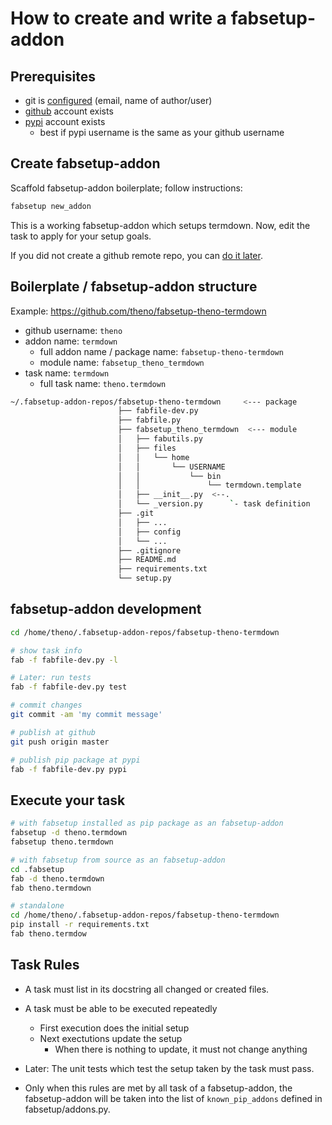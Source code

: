 # How to create and write a fabsetup-addon

## Prerequisites

* git is
  [configured](https://help.github.com/articles/setting-your-username-in-git/)
  (email, name of author/user)
* [github](https://github.com) account exists
* [pypi](https://pypi.python.org) account exists
  * best if pypi username is the same as your github username

## Create fabsetup-addon

Scaffold fabsetup-addon boilerplate; follow instructions:

```sh
fabsetup new_addon
```

This is a working fabsetup-addon which setups termdown.  Now, edit the
task to apply for your setup goals.

If you did not create a github remote repo, you can
[do it later](https://help.github.com/articles/adding-an-existing-project-to-github-using-the-command-line]).

## Boilerplate / fabsetup-addon structure

Example: https://github.com/theno/fabsetup-theno-termdown

* github username: `theno`
* addon name: `termdown`
  * full addon name / package name: `fabsetup-theno-termdown`
  * module name: `fabsetup_theno_termdown`
* task name: `termdown`
  * full task name: `theno.termdown`

```sh
~/.fabsetup-addon-repos/fabsetup-theno-termdown     <--- package
                        ├── fabfile-dev.py
                        ├── fabfile.py
                        ├── fabsetup_theno_termdown  <--- module
                        │   ├── fabutils.py
                        │   ├── files
                        │   │   └── home
                        │   │       └── USERNAME
                        │   │           └── bin
                        │   │               └── termdown.template
                        │   ├── __init__.py  <--.
                        │   └── _version.py      `- task definition
                        ├── .git
                        │   ├── ...
                        │   ├── config
                        │   └── ...
                        ├── .gitignore
                        ├── README.md
                        ├── requirements.txt
                        └── setup.py
```

## fabsetup-addon development

```sh
cd /home/theno/.fabsetup-addon-repos/fabsetup-theno-termdown

# show task info
fab -f fabfile-dev.py -l

# Later: run tests
fab -f fabfile-dev.py test

# commit changes
git commit -am 'my commit message'

# publish at github
git push origin master

# publish pip package at pypi
fab -f fabfile-dev.py pypi
```

## Execute your task

```sh
# with fabsetup installed as pip package as an fabsetup-addon
fabsetup -d theno.termdown
fabsetup theno.termdown

# with fabsetup from source as an fabsetup-addon
cd .fabsetup
fab -d theno.termdown
fab theno.termdown

# standalone
cd /home/theno/.fabsetup-addon-repos/fabsetup-theno-termdown
pip install -r requirements.txt
fab theno.termdow
```

## Task Rules

* A task must list in its docstring all changed or created files.

* A task must be able to be executed repeatedly
  * First execution does the initial setup
  * Next exectutions update the setup
    * When there is nothing to update, it must not change anything

* Later:
  The unit tests which test the setup taken by the task must pass.

* Only when this rules are met by all task of a fabsetup-addon, the
  fabsetup-addon will be taken into the list of `known_pip_addons`
  defined in fabsetup/addons.py.
